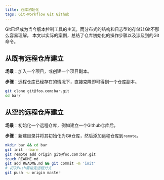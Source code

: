 ```yaml
---
title: 仓库初始化
tags: Git-Workflow Git Github
---
```


Git已经成为当今版本控制工具的主流，而分布式的结构和日志型的存储让Git不那么容易理解。
本文以实际的案例，总结了仓库初始化的操作步骤以及涉及到的Git命令。

<!--more-->

## 从既有远程仓库建立

**场景**：加入一个项目，或创建一个项目副本。

**步骤**：远程仓库已经存在的情况下，直接克隆即可得到一个仓库副本。

```bash
git clone git@foo.com:bar.git
cd bar/
```

## 从空的远程仓库建立

**场景**：初始化一个远程仓库，例如建立一个Github仓库后。

**步骤**：新建目录并将其初始化为Git仓库，然后添加远程仓库到`remote`。

```bash
mkdir bar && cd bar
git init --bare
git remote add origin git@foo.com:bar.git
touch README.md
git add README.md && git commit -m 'init'
# 初次Push需指定远程分支
git push -u origin master
```

